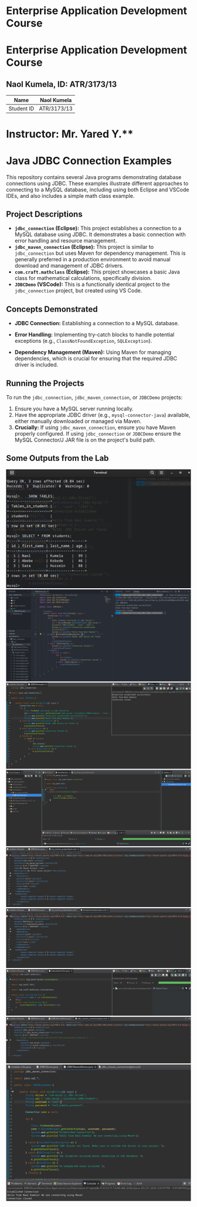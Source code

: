 # Enterprise Application Development Course

# Enterprise Application Development Course

## Naol Kumela, ID: ATR/3173/13

| Name       | Naol Kumela |
| ---------- | ----------- |
| Student ID | ATR/3173/13 |

# Instructor: Mr. Yared Y.\*\*

# Java JDBC Connection Examples

This repository contains several Java programs demonstrating database connections using JDBC. These examples illustrate different approaches to connecting to a MySQL database, including using both Eclipse and VSCode IDEs, and also includes a simple math class example.

## Project Descriptions

- **`jdbc_connection` (Eclipse):** This project establishes a connection to a MySQL database using JDBC. It demonstrates a basic connection with error handling and resource management.
- **`jdbc_maven_connection` (Eclipse):** This project is similar to `jdbc_connection` but uses Maven for dependency management. This is generally preferred in a production environment to avoid manual download and management of JDBC drivers.
- **`com.craft.mathclass` (Eclipse):** This project showcases a basic Java class for mathematical calculations, specifically division.
- **`JDBCDemo` (VSCode):** This is a functionally identical project to the `jdbc_connection` project, but created using VS Code.

## Concepts Demonstrated

- **JDBC Connection:** Establishing a connection to a MySQL database.
- **Error Handling:** Implementing try-catch blocks to handle potential exceptions (e.g., `ClassNotFoundException`, `SQLException`).

- **Dependency Management (Maven):** Using Maven for managing dependencies, which is crucial for ensuring that the required JDBC driver is included.

## Running the Projects

To run the `jdbc_connection`, `jdbc_maven_connection`, or `JDBCDemo` projects:

1.  Ensure you have a MySQL server running locally.
2.  Have the appropriate JDBC driver (e.g., `mysql-connector-java`) available, either manually downloaded or managed via Maven.
3.  **Crucially:** If using `jdbc_maven_connection`, ensure you have Maven properly configured. If using `jdbc_connection` or `JDBCDemo` ensure the MySQL Connector/J JAR file is on the project's build path.

## Some Outputs from the Lab

![Image 1](imgs/vscode/2.png)
![Image 1](imgs/vscode/1.png)
![Image 1](imgs/eclipse/2.png)
![Image 1](imgs/eclipse/1.png)
![Image 1](imgs/eclipse/3.png)
![Image 1](imgs/eclipse/4.png)
![Image 1](imgs/eclipse/5.png)
![Image 1](imgs/eclipse/6.png)
![Image 1](imgs/eclipse/7.png)
